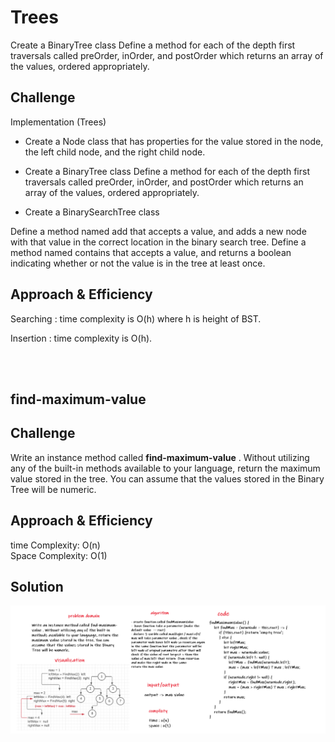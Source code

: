 # Trees
Create a BinaryTree class
Define a method for each of the depth first traversals called preOrder, inOrder, and postOrder which returns an array of the values, ordered appropriately.

## Challenge

Implementation (Trees)

* Create a Node class that has properties for the value stored in the node, the left child node, and the right child node.

* Create a BinaryTree class Define a method for each of the depth first traversals called preOrder, inOrder, and postOrder which returns an array of the values, ordered appropriately.

* Create a BinarySearchTree class

Define a method named add that accepts a value, and adds a new node with that value in the correct location in the binary search tree.
Define a method named contains that accepts a value, and returns a boolean indicating whether or not the value is in the tree at least once.

## Approach & Efficiency


 Searching : time complexity is O(h) where h is height of BST.

 Insertion : time complexity is O(h).

<br>

<br>

## find-maximum-value

## Challenge

Write an instance method called **find-maximum-value** . Without utilizing any of the built-in methods available to your language, return the maximum value stored in the tree. You can assume that the values stored in the Binary Tree will be numeric.


## Approach & Efficiency

time Complexity: O(n) <br>
Space Complexity: O(1)


## Solution
 
![max1](../assets/max1.PNG)